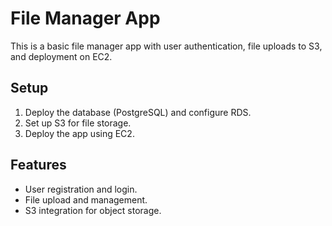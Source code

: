 # File Manager App

This is a basic file manager app with user authentication, file uploads to S3, and deployment on EC2.

## Setup

1. Deploy the database (PostgreSQL) and configure RDS.
2. Set up S3 for file storage.
3. Deploy the app using EC2.

## Features

- User registration and login.
- File upload and management.
- S3 integration for object storage.
